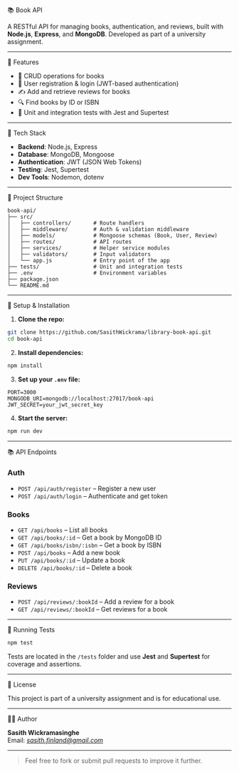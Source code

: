 📚 Book API

A RESTful API for managing books, authentication, and reviews, built with **Node.js**, **Express**, and **MongoDB**. Developed as part of a university assignment.

---

🚀 Features

- 📘 CRUD operations for books
- 🔐 User registration & login (JWT-based authentication)
- ✍️ Add and retrieve reviews for books
- 🔍 Find books by ID or ISBN
- 🧪 Unit and integration tests with Jest and Supertest

---

🧱 Tech Stack

- **Backend**: Node.js, Express
- **Database**: MongoDB, Mongoose
- **Authentication**: JWT (JSON Web Tokens)
- **Testing**: Jest, Supertest
- **Dev Tools**: Nodemon, dotenv

---

📁 Project Structure

```
book-api/
├── src/
│   ├── controllers/       # Route handlers
│   ├── middleware/        # Auth & validation middleware
│   ├── models/            # Mongoose schemas (Book, User, Review)
│   ├── routes/            # API routes
│   ├── services/          # Helper service modules
│   ├── validators/        # Input validators
│   └── app.js             # Entry point of the app
├── tests/                 # Unit and integration tests
├── .env                   # Environment variables
├── package.json
└── README.md
```

---

🔧 Setup & Installation

1. **Clone the repo:**

```bash
git clone https://github.com/SasithWickrama/library-book-api.git
cd book-api
```

2. **Install dependencies:**

```bash
npm install
```

3. **Set up your `.env` file:**

```
PORT=3000
MONGODB_URI=mongodb://localhost:27017/book-api
JWT_SECRET=your_jwt_secret_key
```

4. **Start the server:**

```bash
npm run dev
```

---

📚 API Endpoints

### Auth
- `POST /api/auth/register` – Register a new user
- `POST /api/auth/login` – Authenticate and get token

### Books
- `GET /api/books` – List all books
- `GET /api/books/:id` – Get a book by MongoDB ID
- `GET /api/books/isbn/:isbn` – Get a book by ISBN
- `POST /api/books` – Add a new book
- `PUT /api/books/:id` – Update a book
- `DELETE /api/books/:id` – Delete a book

### Reviews
- `POST /api/reviews/:bookId` – Add a review for a book
- `GET /api/reviews/:bookId` – Get reviews for a book

---

🧪 Running Tests

```bash
npm test
```

Tests are located in the `/tests` folder and use **Jest** and **Supertest** for coverage and assertions.

---

📄 License

This project is part of a university assignment and is for educational use.

---

🧑‍💻 Author

**Sasith Wickramasinghe**  
Email: *sasith.finland@gmail.com*

---

> Feel free to fork or submit pull requests to improve it further.